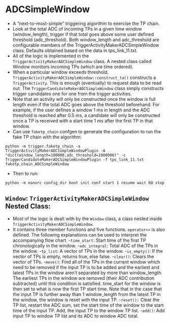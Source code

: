 # ADCSimpleWindow

 - A “next-to-most-simple” triggering algorithm to exercise the TP chain.
 - Look at the total ADC of incoming TPs in a given time window (window_length), trigger if that total goes above some user defined threshold (adc_threshold). Both window_length and adc_threshold are configurable members of the TriggerActivityMakerADCSimpleWindow class. Defaults obtained based on the data in tps_link_11.txt.
 - All of the logic is implemented in the `TriggerActivityMakerADCSimpleWindow` class. A nested class called Window monitors incoming TPs (which are time ordered).
 - When a particular window exceeds threshold, `TriggerActivityMakerADCSimpleWindow::construct_ta()` constructs a `TriggerActivity`. This is enough (eventually) to request data to be read out. The `TriggerCandidateMakerADCSimpleWindow` class simply constructs trigger candidates one for one from the trigger activities.
 - Note that an activity will only be constructed once the window is full length even if the total ADC goes above the threshold beforehand. For example, if the user defines a window 1 ms in length and the ADC threshold is reached after 0.5 ms, a candidate will only be constructed once a TP is received with a start time 1 ms after the first TP in that window.
 - Can use `faketp_chain` confgen to generate the configuration to run the fake TP chain with the algorithm:
 ```
python -m trigger.faketp_chain -a TriggerActivityMakerADCSimpleWindowPlugin -A "dict(window_length=100000,adc_threshold=1000000)" -c TriggerCandidateMakerADCSimpleWindowPlugin -f tps_link_11.txt faketp_chain_ADCSimpleWindow
```
 - Then to run:
```
python -m nanorc config_dir boot init conf start 1 resume wait 60 stop
```


## `Window`: `TriggerActivityMakerADCSimpleWindow` Nested Class:
 - Most of the logic is dealt with by the `Window` class, a class nested inside `TriggerActivityMakerADCSimpleWindow`.
 - It contains three member functions and five functions. `operator<<` is also defined. The following explanations can be used to interpret the accompanying flow chart.
  -`time_start`: Start time of the first TP chronologically in the window.
  -`adc_integral`: Total ADC of the TPs in the window.
  -`tp_list`: A vector of TPs in the window.
  -`is_empty()`: If the vector of TPs is empty, returns true, else false.
  -`clear()`: Clears the vector of TPs.
  -`move()`: Find all of the TPs in the current window which need to be removed if the input TP is to be added and the earliest and latest TPs in the window aren’t separated by more than window_length. The earliest TPs in the window are removed (their ADC contribution subtracted) until this condition is satisfied. time_start for the window is then set to what is now the first TP start time. Note that in the case that the input TP is further away than 1 window_length from the latest TP in the window, the window is reset with the input TP.
  -`reset():` Clear the TP list, restart the ADC sum, set the start time of the window to the start time of the input TP. Add, the input TP to the window TP list. 
  -`add()`: Add input TP to window TP list and its ADC to window ADC total. 

<p align="center">
  <img src="">
</p>
